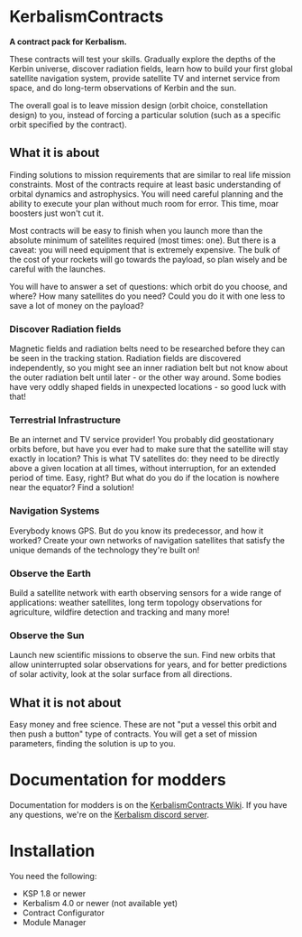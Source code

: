 # KerbalismContracts

**A contract pack for Kerbalism.**

These contracts will test your skills. Gradually explore the depths of the Kerbin universe, discover radiation fields, learn how to build your first global satellite navigation system, provide satellite TV and internet service from space, and do long-term observations of Kerbin and the sun.

The overall goal is to leave mission design (orbit choice, constellation design) to you, instead of forcing a particular solution (such as a specific orbit specified by the contract).


## What it is about

Finding solutions to mission requirements that are similar to real life mission constraints. Most of the contracts require at least basic understanding of orbital dynamics and astrophysics. You will need careful planning and the ability to execute your plan without much room for error. This time, moar boosters just won't cut it.

Most contracts will be easy to finish when you launch more than the absolute minimum of satellites required (most times: one). But there is a caveat: you will need equipment that is extremely expensive. The bulk of the cost of your rockets will go towards the payload, so plan wisely and be careful with the launches.

You will have to answer a set of questions: which orbit do you choose, and where? How many satellites do you need? Could you do it with one less to save a lot of money on the payload?



### Discover Radiation fields

Magnetic fields and radiation belts need to be researched before they can be seen in the tracking station. Radiation fields are discovered independently, so you might see an inner radiation belt but not know about the outer radiation belt until later - or the other way around. Some bodies have very oddly shaped fields in unexpected locations - so good luck with that!


### Terrestrial Infrastructure

Be an internet and TV service provider! You probably did geostationary orbits before, but have you ever had to make sure that the satellite will stay exactly in location? This is what TV satellites do: they need to be directly above a given location at all times, without interruption, for an extended period of time. Easy, right? But what do you do if the location is nowhere near the equator? Find a solution!


### Navigation Systems

Everybody knows GPS. But do you know its predecessor, and how it worked? Create your own networks of navigation
satellites that satisfy the unique demands of the technology they're built on!


### Observe the Earth

Build a satellite network with earth observing sensors for a wide range of applications: weather satellites, long term topology observations for agriculture, wildfire detection and tracking and many more!


### Observe the Sun

Launch new scientific missions to observe the sun. Find new orbits that allow uninterrupted solar observations for years, and for better predictions of solar activity, look at the solar surface from all directions.


## What it is not about

Easy money and free science. These are not "put a vessel this orbit and then push a button" type of contracts. You will get a set of mission parameters, finding the solution is up to you.


# Documentation for modders

Documentation for modders is on the [KerbalismContracts Wiki](https://github.com/Kerbalism/KerbalismContracts/wiki).
If you have any questions, we're on the [Kerbalism discord server](https://discord.gg/3JAE2JE).

# Installation

You need the following:

* KSP 1.8 or newer
* Kerbalism 4.0 or newer (not available yet)
* Contract Configurator
* Module Manager
